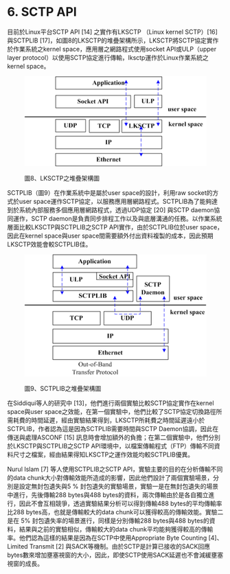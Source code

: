 # 6. SCTP API

目前於Linux平台SCTP API \[14] 之實作有LKSCTP （Linux kernel SCTP）\[16] 與SCTPLIB \[17]，如圖8的LKSCTP的堆疊架構所示，LKSCTP將SCTP協定實作於作業系統之kernel space，應用層之網路程式使用socket API或ULP（upper layer protocol）以使用SCTP協定進行傳輸，lksctp運作於Linux作業系統之kernel space。

<figure><img src="../../.gitbook/assets/image (11).png" alt=""><figcaption><p>圖8、LKSCTP之堆疊架構圖</p></figcaption></figure>

SCTPLIB（圖9）在作業系統中是屬於user space的設計，利用raw socket的方式於user space運作SCTP協定，以服務應用層網路程式。SCTPLIB為了能夠達到於系統內部服務多個應用層網路程式，透過UDP協定 \[20] 與SCTP daemon協同運作，SCTP daemon是負責同步排程工作以及與底層溝通的任務。以作業系統層面比較LKSCTP與SCTPLIB之SCTP API實作，由於SCTPLIB位於user space，因此在kernel space與user space間需要額外付出資料複製的成本，因此預期LKSCTP效能會較SCTPLIB佳。

<figure><img src="../../.gitbook/assets/image (7).png" alt=""><figcaption><p>圖9、SCTPLIB之堆疊架構圖</p></figcaption></figure>



在Siddiqui等人的研究中 \[13]，他們進行兩個實驗比較SCTP協定實作在kernel space與user space之效能，在第一個實驗中，他們比較了SCTP協定切換路徑所需耗費的時間延遲，經由實驗結果得到，LKSCTP所耗費之時間延遲遠小於SCTPLIB，作者認為這是因為SCTPLIB需要時間與SCTP Daemon協調，因此在傳送與處理ASCONF \[15] 訊息時會增加額外的負擔；在第二個實驗中，他們分別於LKSCTP與SCTPLIB之SCTP API環境中，以檔案傳輸程式（FTP）傳輸不同資料尺寸之檔案，經由結果得知LKSCTP之運作效能均較SCTPLIB優異。

Nurul Islam \[7] 等人使用SCTPLIB之SCTP API，實驗主要的目的在分析傳輸不同的data chunk大小對傳輸效能所造成的影響，因此他們設計了兩個實驗場景，分別是設定無封包遺失與5 % 封包遺失的實驗場景，實驗一是在無封包遺失的場景中進行，先後傳輸288 bytes與488 bytes的資料，兩次傳輸由於是各自獨立進行，因此不會互相競爭，透過實驗結果分析可以得到傳輸488 bytes的平均傳輸率比288 bytes高，也就是傳輸較大的data chunk可以獲得較高的傳輸效能。實驗二是在 5% 封包遺失率的場景進行，同樣是分別傳輸288 bytes與488 bytes的資料，結果與之前的實驗相似，傳輸較大的data chunk平均能夠獲得較高的傳輸率。他們認為這樣的結果是因為在SCTP中使用Appropriate Byte Counting \[4]、Limited Transmit \[2] 與SACK等機制。由於SCTP是計算已接收的SACK回應bytes數來增加壅塞視窗的大小，因此，即使SCTP使用SACK延遲也不會減緩壅塞視窗的成長。
